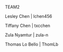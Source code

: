 TEAM2

Lesley Chen | lchen456

Tiffany Chen | txcchen

Zula Nyamtur | zula-n

Thomas Lo Bello | ThomLb
